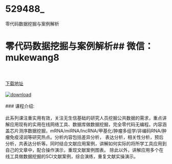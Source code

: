 # 529488_
零代码数据挖掘与案例解析
# 零代码数据挖掘与案例解析## 微信：mukewang8
<br/></br>[下载地址](http://www.36tz.cn/article/529488 "下载地址")
<br/></br>[![download](http://36tz.cn/muke_img/2019_12_1-10-300x133.png "下载地址")](http://www.36tz.cn/article/529488 "下载地址")
<br/></br>### 课程介绍:<br/></br>此系列课注重实用有效，关注无生信基础的研究人员挖掘公共数据的需求，重点讲解应用现有的实用在线网络工具、数据库做数据挖掘，完全零代码无编程。内容涵盖芯片测序数据挖掘，mRNA/miRNA/lncRNA/甲基化/肿瘤多组学/非编码RNA/肿瘤免疫浸润等研究热点。分析内容包括差异分析， 表达分析，相关性分析，预后分析，共表达分析等。同时结合文献应用案例，讲解如何实际的将所学工具应用到自己的文章中，配合操作演示，重现文献案例图表。 除此以外，讲解应用多个在线工具做数据挖掘的SCI文献案例，综合演练，重复文献实操演示。


 
